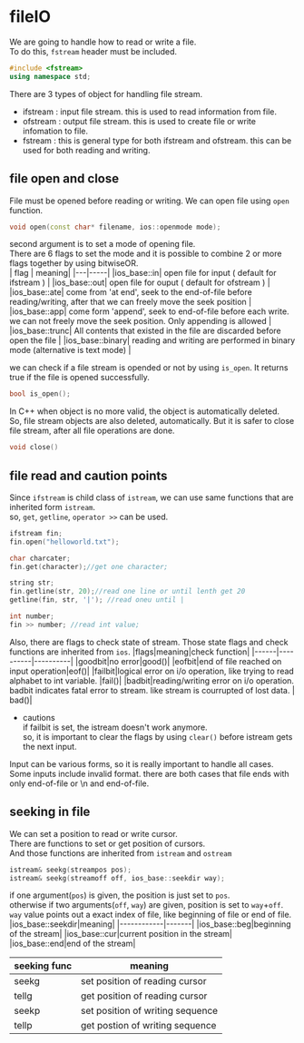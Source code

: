 # fileIO
We are going to handle how to read or write a file.  
To do this, `fstream` header must be included.  
```cpp
#include <fstream>
using namespace std;
```
There are 3 types of object for handling file stream.   
- ifstream : input file stream. this is used to read information from file. 
- ofstream : output file stream. this is used to create file or write infomation to file.
- fstream : this is general type for both ifstream and ofstream. this can be used for both reading and writing.

## file open and close 
File must be opened before reading or writing. 
We can open file using `open` function.
```cpp
void open(const char* filename, ios::openmode mode);
``` 
second argument is to set a mode of opening file.   
There are 6 flags to set the mode and it is possible to combine 2 or more flags together by using bitwiseOR.   
| flag | meaning|
|---|-----|
|ios_base::in| open file for input ( default for ifstream ) |
|ios_base::out| open file for ouput ( default for ofstream ) |
|ios_base::ate| come from 'at end', seek to the end-of-file before reading/writing, after that we can freely move the seek position |
|ios_base::app| come form 'append', seek to end-of-file before each write. we can not freely move the seek position. Only appending is allowed |
|ios_base::trunc| All contents that existed in the file are discarded before open the file |
|ios_base::binary| reading and writing are performed in binary mode (alternative is text mode) |

we can check if a file stream is opended or not by using `is_open`. It returns true if the file is opened successfully.
```cpp
bool is_open();
```

In C++ when object is no more valid, the object is automatically deleted.    
So, file stream objects are also deleted, automatically.
But it is safer to close file stream, after all file operations are done. 
```cpp
void close()
```

## file read and caution points
Since `ifstream` is child class of `istream`, we can use same functions that are inherited form `istream`.  
so, `get`, `getline`, `operator >>` can be used. 
```cpp
ifstream fin;
fin.open("helloworld.txt");

char charcater;
fin.get(character);//get one character;

string str;
fin.getline(str, 20);//read one line or until lenth get 20 
getline(fin, str, '|'); //read oneu until |

int number;
fin >> number; //read int value;
```
Also, there are flags to check state of stream.
Those state flags and check functions are inherited from `ios`.
|flags|meaning|check function|
|------|----------|----------|
|goodbit|no error|good()|
|eofbit|end of file reached on input operation|eof()|
|failbit|logical error on i/o operation, like trying to read alphabet to int variable. |fail()|
|badbit|reading/writing error on i/o operation. badbit indicates fatal error to stream. like stream is courrupted of lost data. | bad()|
- cautions   
if failbit is set, the istream doesn't work anymore.   
so, it is important to clear the flags by using `clear()` before istream gets the next input. 

Input can be various forms, so it is really important to handle all cases.  
Some inputs include invalid format. 
there are both cases that file ends with only end-of-file or \n and end-of-file.  

## seeking in file 
We can set a position to read or write cursor.  
There are functions to set or get position of cursors.  
And those functions are inherited from `istream` and `ostream`
```cpp
istream& seekg(streampos pos); 
istream& seekg(streamoff off, ios_base::seekdir way);
```
if one argument(`pos`) is given, the position is just set to `pos`.   
otherwise if two arguments(`off`, `way`) are given, position is set to `way`+`off`.  
`way` value points out a exact index of file, like beginning of file or end of file. 
|ios_base::seekdir|meaning|
|------------|-------|
|ios_base::beg|beginning of the stream|
|ios_base::cur|current position in the stream|
|ios_base::end|end of the stream|

|seeking func|meaning|
|---------|-----|
|seekg|set position of reading cursor|
|tellg|get position of reading cursor|
|seekp|set position of writing sequence|
|tellp|get postion of writing sequence|
 
